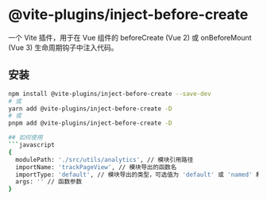 # @vite-plugins/inject-before-create

一个 Vite 插件，用于在 Vue 组件的 beforeCreate (Vue 2) 或 onBeforeMount (Vue 3) 生命周期钩子中注入代码。

## 安装

```bash
npm install @vite-plugins/inject-before-create --save-dev
# 或
yarn add @vite-plugins/inject-before-create -D
# 或
pnpm add @vite-plugins/inject-before-create -D

## 如何使用
```javascript
{
  modulePath: './src/utils/analytics', // 模块引用路径
  importName: 'trackPageView', // 模块导出的函数名
  importType: 'default', // 模块导出的类型，可选值为 'default' 或 'named' 和 'namespace'
  args: '' // 函数参数
}
```